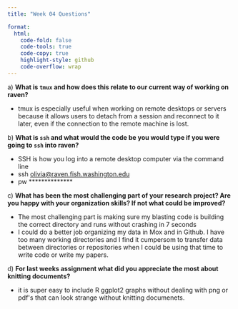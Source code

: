 ```yaml
---
title: "Week 04 Questions"

format:
  html:
    code-fold: false
    code-tools: true
    code-copy: true
    highlight-style: github
    code-overflow: wrap
---
```


a)  **What is `tmux` and how does this relate to our current way of working on raven?**

- tmux is especially useful when working on remote desktops or servers because it allows users to detach from a session and reconnect to it later, even if the connection to the remote machine is lost.

b)  **What is `ssh` and what would the code be you would type if you were going to `ssh` into raven?**

- SSH is how you log into a remote desktop computer via the command line
- ssh olivia@raven.fish.washington.edu
- pw **************

c)  **What has been the most challenging part of your research project? Are you happy with your organization skills? If not what could be improved?**

- The most challenging part is making sure my blasting code is building the correct directory and runs without crashing in 7 seconds
- I could do a better job organizing my data in Mox and in Github. I have too many working directories and I find it cumpersom to transfer data between directories or repositories when I could be using that time to write code or write my papers. 



d)  **For last weeks assignment what did you appreciate the most about knitting documents?**
- it is super easy to include R ggplot2 graphs without dealing with png or pdf's that can look strange without knitting documenets. 
